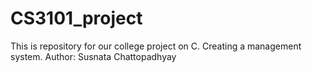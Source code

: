 # CS3101_project
This is repository for our college project on C. Creating a management system.
Author: Susnata Chattopadhyay
